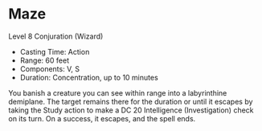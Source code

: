# Maze
Level 8 Conjuration (Wizard)

- Casting Time: Action
- Range: 60 feet
- Components: V, S
- Duration: Concentration, up to 10 minutes

You banish a creature you can see within range into a labyrinthine demiplane. The target remains there for the duration or until it escapes by taking the Study action to make a DC 20 Intelligence (Investigation) check on its turn. On a success, it escapes, and the spell ends.
